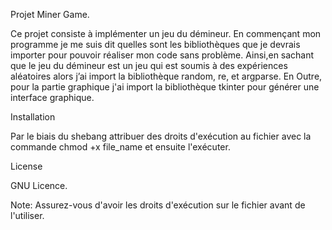 Projet Miner Game.

Ce projet consiste à implémenter un jeu du démineur. En commençant mon programme je me suis dit quelles sont les bibliothèques
que je devrais importer pour pouvoir réaliser mon code sans problème. Ainsi,en sachant que le jeu du démineur est un jeu qui est soumis à des expériences aléatoires alors j’ai import la bibliothèque random, re, et argparse. En Outre, pour la partie graphique j'ai import la bibliothèque tkinter pour générer une interface graphique.

Installation

Par le biais du shebang attribuer des droits d'exécution au fichier avec la commande chmod +x file_name et ensuite l'exécuter. 

License

GNU Licence.

Note: Assurez-vous d'avoir les droits d'exécution sur le fichier avant de l'utiliser.
